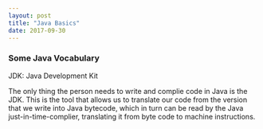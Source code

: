 ```yaml
---
layout: post
title: "Java Basics"
date: 2017-09-30
---
```

### Some Java Vocabulary 
JDK: Java Development Kit

The only thing the person needs to write and complie code in Java is the JDK. This is the tool that allows us to translate our code from the version that we write into Java bytecode, which in turn can be read by the Java just-in-time-complier, translating it from byte code to machine instructions.
